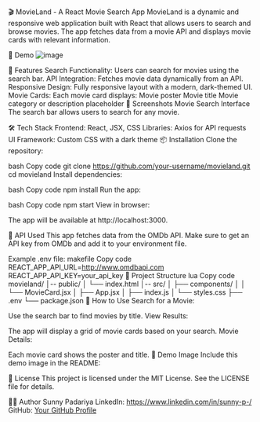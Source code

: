 🎬 MovieLand - A React Movie Search App
MovieLand is a dynamic and responsive web application built with React that allows users to search and browse movies. The app fetches data from a movie API and displays movie cards with relevant information.

🌟 Demo
![image](https://github.com/user-attachments/assets/083952f7-6cc4-4c0a-9df7-4e421f92b4bf)

🚀 Features
Search Functionality: Users can search for movies using the search bar.
API Integration: Fetches movie data dynamically from an API.
Responsive Design: Fully responsive layout with a modern, dark-themed UI.
Movie Cards: Each movie card displays:
Movie poster
Movie title
Movie category or description placeholder
📸 Screenshots
Movie Search Interface
The search bar allows users to search for any movie.

🛠️ Tech Stack
Frontend: React, JSX, CSS
Libraries: Axios for API requests
UI Framework: Custom CSS with a dark theme
📦 Installation
Clone the repository:

bash
Copy code
git clone https://github.com/your-username/movieland.git
cd movieland
Install dependencies:

bash
Copy code
npm install
Run the app:

bash
Copy code
npm start
View in browser:

The app will be available at http://localhost:3000.

🔗 API Used
This app fetches data from the OMDb API. Make sure to get an API key from OMDb and add it to your environment file.

Example .env file:
makefile
Copy code
REACT_APP_API_URL=http://www.omdbapi.com
REACT_APP_API_KEY=your_api_key
📁 Project Structure
lua
Copy code
movieland/
│-- public/
│   └── index.html
│-- src/
│   ├── components/
│   │   └── MovieCard.jsx
│   ├── App.jsx
│   ├── index.js
│   └── styles.css
├── .env
└── package.json
📝 How to Use
Search for a Movie:

Use the search bar to find movies by title.
View Results:

The app will display a grid of movie cards based on your search.
Movie Details:

Each movie card shows the poster and title.
📸 Demo Image
Include this demo image in the README:


📜 License
This project is licensed under the MIT License. See the LICENSE file for details.

👨‍💻 Author
Sunny Padariya
LinkedIn: https://www.linkedin.com/in/sunny-p-/
GitHub: [Your GitHub Profile](https://github.com/sunny8212)

